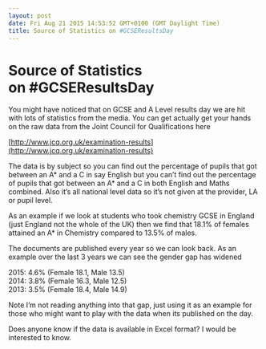 ```yaml
---
layout: post
date: Fri Aug 21 2015 14:53:52 GMT+0100 (GMT Daylight Time)
title: Source of Statistics on #GCSEResultsDay
---
```



Source of Statistics on #GCSEResultsDay
=======================================

You might have noticed that on GCSE and A Level results day we are hit
with lots of statistics from the media. You can get actually get your
hands on the raw data from the Joint Council for Qualifications here

[http://www.jcq.org.uk/examination-results](http://www.jcq.org.uk/examination-results)

The data is by subject so you can find out the percentage of pupils that
got between an A\* and a C in say English but you can’t find out the
percentage of pupils that got between an A\* and a C in both English and
Maths combined. Also it’s all national level data so it’s not given at
the provider, LA or pupil level.

As an example if we look at students who took chemistry GCSE in England
(just England not the whole of the UK) then we find that 18.1% of
females attained an A\* in Chemistry compared to 13.5% of males.

The documents are published every year so we can look back. As an
example over the last 3 years we can see the gender gap has widened 

2015: 4.6% (Female 18.1, Male 13.5)\
2014: 3.8% (Female 16.3, Male 12.5)\
2013: 3.5% (Female 18.4, Male 14.9)

Note I’m not reading anything into that gap, just using it as an example
for those who might want to play with the data when its published on the
day.

Does anyone know if the data is available in Excel format? I would be
interested to know.

